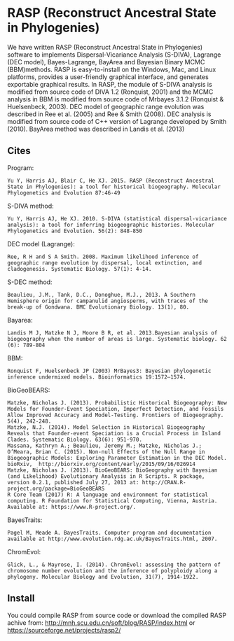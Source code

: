 ﻿# RASP (Reconstruct Ancestral State in Phylogenies) 

We have written RASP (Reconstruct Ancestral State in Phylogenies) software to implements Dispersal-Vicariance Analysis (S-DIVA), Lagrange (DEC model), Bayes-Lagrange, BayArea and Bayesian Binary MCMC (BBM)methods. RASP is easy-to-install on the Windows, Mac, and Linux platforms, provides a user-friendly graphical interface, and generates exportable graphical results.
In RASP, the module of S-DIVA analysis is modified from source code of DIVA 1.2 (Ronquist, 2001) and the MCMC analysis in BBM is modified from source code of Mrbayes 3.1.2 (Ronquist & Huelsenbeck, 2003). DEC model of geographic range evolution was described in Ree et al. (2005) and Ree & Smith (2008). DEC analysis is modified from source code of C++ version of Lagrange developed by Smith (2010). BayArea method was described in Landis et al. (2013)

## Cites

Program:
```
Yu Y, Harris AJ, Blair C, He XJ. 2015. RASP (Reconstruct Ancestral State in Phylogenies): a tool for historical biogeography. Molecular Phylogenetics and Evolution 87:46-49
```
S-DIVA method:
```
Yu Y, Harris AJ, He XJ. 2010. S-DIVA (statistical dispersal-vicariance analysis): a tool for inferring biogeographic histories. Molecular Phylogenetics and Evolution. 56(2): 848-850
```
DEC model (Lagrange):
```
Ree, R H and S A Smith. 2008. Maximum likelihood inference of geographic range evolution by dispersal, local extinction, and cladogenesis. Systematic Biology. 57(1): 4-14. 
```
S-DEC method:
```
Beaulieu, J.M., Tank, D.C., Donoghue, M.J., 2013. A Southern Hemisphere origin for campanulid angiosperms, with traces of the break-up of Gondwana. BMC Evolutionary Biology. 13(1), 80. 
```
Bayarea:
```
Landis M J, Matzke N J, Moore B R, et al. 2013.Bayesian analysis of biogeography when the number of areas is large. Systematic biology. 62 (6): 789-804 
```
BBM:
```
Ronquist F, Huelsenbeck JP (2003) MrBayes3: Bayesian phylogenetic inference undermixed models. Bioinformatics 19:1572–1574.
```
BioGeoBEARS:
```
Matzke, Nicholas J. (2013). Probabilistic Historical Biogeography: New Models for Founder-Event Speciation, Imperfect Detection, and Fossils Allow Improved Accuracy and Model-Testing. Frontiers of Biogeography. 5(4), 242-248. 
Matzke, N.J. (2014). Model Selection in Historical Biogeography Reveals that Founder-event Speciation is a Crucial Process in Island Clades. Systematic Biology. 63(6): 951-970.
Massana, Kathryn A.; Beaulieu, Jeremy M.; Matzke, Nicholas J.; O’Meara, Brian C. (2015). Non-null Effects of the Null Range in Biogeographic Models: Exploring Parameter Estimation in the DEC Model. bioRxiv,  http://biorxiv.org/content/early/2015/09/16/026914
Matzke, Nicholas J. (2013). BioGeoBEARS: BioGeography with Bayesian (and Likelihood) Evolutionary Analysis in R Scripts. R package, version 0.2.1, published July 27, 2013 at: http://CRAN.R-project.org/package=BioGeoBEARS
R Core Team (2017) R: A language and environment for statistical computing. R Foundation for Statistical Computing, Vienna, Austria. Available at: https://www.R-project.org/. 
```
BayesTraits:
```
Pagel M, Meade A. BayesTraits. Computer program and documentation available at http://www.evolution.rdg.ac.uk/BayesTraits.html, 2007.
```
ChromEvol:
```
Glick, L., & Mayrose, I. (2014). ChromEvol: assessing the pattern of chromosome number evolution and the inference of polyploidy along a phylogeny. Molecular Biology and Evolution, 31(7), 1914-1922.
```

## Install

You could compile RASP from source code or download the compiled RASP achive from:
    http://mnh.scu.edu.cn/soft/blog/RASP/index.html
	 or 
	https://sourceforge.net/projects/rasp2/

